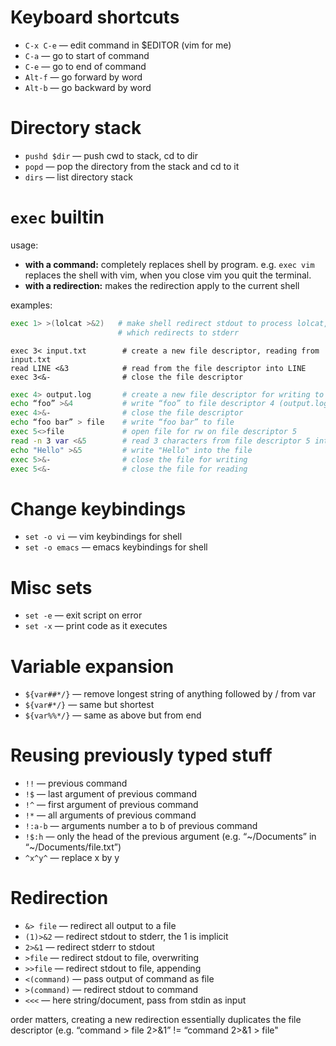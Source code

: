 # Keyboard shortcuts
* `C-x C-e` — edit command in $EDITOR (vim for me)
* `C-a` — go to start of command
* `C-e` — go to end of command
* `Alt-f` — go forward by word
* `Alt-b` — go backward by word

# Directory stack
* `pushd $dir` — push cwd to stack, cd to dir
* `popd` — pop the directory from the stack and cd to it
* `dirs` — list directory stack

# `exec` builtin
usage:

* **with a command:** completely replaces shell by program. e.g. `exec vim` replaces the shell with vim, when you close vim you quit the terminal.
* **with a redirection:** makes the redirection apply to the current shell

examples:

```bash
exec 1> >(lolcat >&2)   # make shell redirect stdout to process lolcat, 
                        # which redirects to stderr
```

```
exec 3< input.txt        # create a new file descriptor, reading from input.txt
read LINE <&3            # read from the file descriptor into LINE
exec 3<&-                # close the file descriptor
```

```bash
exec 4> output.log       # create a new file descriptor for writing to output.log
echo “foo” >&4           # write “foo” to file descriptor 4 (output.log)
exec 4>&-                # close the file descriptor
echo “foo bar” > file    # write “foo bar” to file
exec 5<>file             # open file for rw on file descriptor 5
read -n 3 var <&5        # read 3 characters from file descriptor 5 into var
echo "Hello" >&5         # write "Hello" into the file
exec 5>&-                # close the file for writing
exec 5<&-                # close the file for reading
```

# Change keybindings
* `set -o vi` — vim keybindings for shell
* `set -o emacs` — emacs keybindings for shell

# Misc sets
* `set -e` — exit script on error
* `set -x` — print code as it executes

# Variable expansion
* `${var##*/}` — remove longest string of anything followed by / from var
* `${var#*/}` — same but shortest
* `${var%%*/}` — same as above but from end

# Reusing previously typed stuff
* `!!` — previous command
* `!$` — last argument of previous command
* `!^` — first argument of previous command
* `!*` — all arguments of previous command
* `!:a-b` — arguments number a to b of previous command
* `!$:h` — only the head of the previous argument (e.g. “~/Documents” in “~/Documents/file.txt”)
* `^x^y^` — replace x by y

# Redirection
* `&> file` — redirect all output to a file
* `(1)>&2` — redirect stdout to stderr, the 1 is implicit
* `2>&1` — redirect stderr to stdout
* `>file` — redirect stdout to file, overwriting
* `>>file` — redirect stdout to file, appending
* `<(command)` — pass output of command as file
* `>(command)` — redirect stdout to command
* `<<<` — here string/document, pass from stdin as input

order matters, creating a new redirection essentially duplicates the file descriptor (e.g. “command > file 2>&1” != “command 2>&1 > file"
